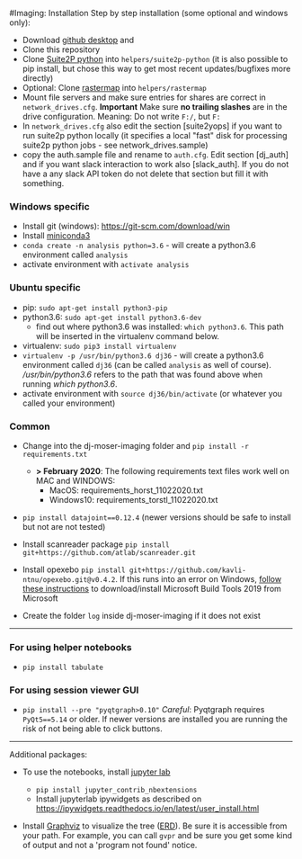 #Imaging:  Installation
Step by step installation (some optional and windows only):

- Download [github desktop](https://desktop.github.com/) and 
- Clone this repository
- Clone [Suite2P python](https://github.com/MouseLand/suite2p) into `helpers/suite2p-python` (it is also possible to pip install, but chose this way to get most recent updates/bugfixes more directly)
- Optional: Clone [rastermap](https://github.com/MouseLand/rastermap.git) into `helpers/rastermap`
- Mount file servers and make sure entries for shares are correct in `network_drives.cfg`. **Important** Make sure **no trailing slashes** are in the drive configuration. Meaning: Do not write `F:/`, but `F:`
- In `network_drives.cfg` also edit the section [suite2yops] if you want to run suite2p python locally (it specifies a local "fast" disk for processing suite2p python jobs - see network_drives.sample)
- copy the auth.sample file and rename to `auth.cfg`. Edit section [dj_auth] and if you want slack interaction to work also [slack_auth]. If you do not have a any slack API token do not delete that section but fill it with something. 

### Windows specific
- Install git (windows): https://git-scm.com/download/win
- Install [miniconda3](https://conda.io/miniconda.html)
- `conda create -n analysis python=3.6` - will create a python3.6 environment called `analysis`
- activate environment with `activate analysis` 

### Ubuntu specific
- pip: `sudo apt-get install python3-pip`
- python3.6: `sudo apt-get install python3.6-dev`
   - find out where python3.6 was installed: `which python3.6`. This path will be inserted in the virtualenv command below. 
- virtualenv: `sudo pip3 install virtualenv `
- `virtualenv -p /usr/bin/python3.6 dj36` - will create a python3.6 environment called `dj36` (can be called `analysis` as well of course). _/usr/bin/python3.6_ refers to the path that was found above when running _which python3.6_.
- activate environment with `source dj36/bin/activate` (or whatever you called your environment)

### Common
- Change into the dj-moser-imaging folder and `pip install -r requirements.txt`
    - **> February 2020**: The following requirements text files work well on MAC and WINDOWS:
        - MacOS:     requirements_horst_11022020.txt
        - Windows10: requirements_torstl_11022020.txt

- `pip install datajoint==0.12.4` (newer versions should be safe to install but not are not tested)
- Install scanreader package `pip install git+https://github.com/atlab/scanreader.git`
- Install opexebo `pip install git+https://github.com/kavli-ntnu/opexebo.git@v0.4.2`. If this runs into an error on Windows, [follow these instructions](https://github.com/kavli-ntnu/dj-elphys/wiki/Zero-to-datajoint#install-microsoft-build-tools) to download/install Microsoft Build Tools 2019 from Microsoft 
- Create the folder `log` inside dj-moser-imaging if it does not exist

___
### For using **helper** notebooks
- `pip install tabulate`
### For using **session viewer GUI** 
- `pip install --pre "pyqtgraph>0.10"`
_Careful_: Pyqtgraph requires `PyQt5==5.14` or older. If newer versions are installed you are running the risk of not being able to click buttons.


---
Additional packages:
- To use the notebooks, install [jupyter lab](https://github.com/jupyterlab/jupyterlab)
    - `pip install jupyter_contrib_nbextensions`
    - Install jupyterlab ipywidgets as described on https://ipywidgets.readthedocs.io/en/latest/user_install.html

- Install [Graphviz](https://graphviz.gitlab.io/download/) to visualize the tree ([ERD](https://docs.datajoint.io/data-definition/ERD.html)). Be sure it is accessible from your path. For example, you can call `gvpr` and be sure you get some kind of output and not a 'program not found' notice.

